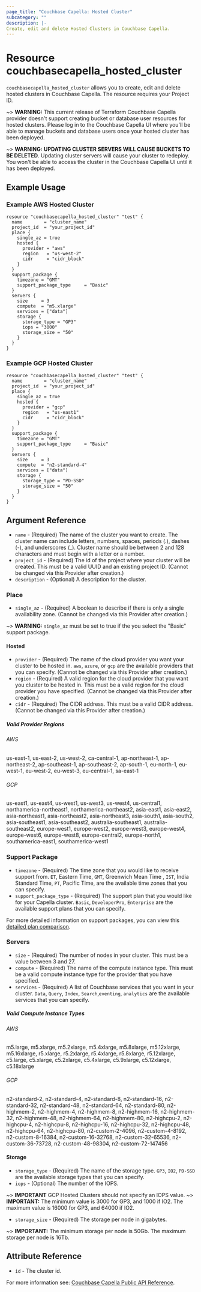 ```yaml
---
page_title: "Couchbase Capella: Hosted Cluster"
subcategory: ""
description: |-
Create, edit and delete Hosted Clusters in Couchbase Capella.
---
```


# Resource couchbasecapella_hosted_cluster

`couchbasecapella_hosted_cluster` allows you to create, edit and delete hosted clusters in Couchbase Capella. The resource requires your Project ID.

~> **WARNING:** This current release of Terraform Couchbase Capella provider doesn't support creating bucket or database user resources for hosted clusters. Please log in to the Couchbase Capella UI where you'll be able to manage buckets and database users once your hosted cluster has been deployed.

~> **WARNING:** **UPDATING CLUSTER SERVERS WILL CAUSE BUCKETS TO BE DELETED**. Updating cluster servers will cause your cluster to redeploy. You won't be able to access the cluster in the Couchbase Capella UI until it has been deployed.

## Example Usage

### Example AWS Hosted Cluster

```hcl
resource "couchbasecapella_hosted_cluster" "test" {
  name        = "cluster_name"
  project_id  = "your_project_id"
  place {
    single_az = true
    hosted {
      provider = "aws"
      region   = "us-west-2"
      cidr     = "cidr_block"
    }
  }
  support_package {
    timezone = "GMT"
    support_package_type     = "Basic"
  }
  servers {
    size     = 3
    compute  = "m5.xlarge"
    services = ["data"]
    storage {
      storage_type = "GP3"
      iops = "3000"
      storage_size = "50"
    }
  }
}
```

### Example GCP Hosted Cluster

```hcl
resource "couchbasecapella_hosted_cluster" "test" {
  name        = "cluster_name"
  project_id  = "your_project_id"
  place {
    single_az = true
    hosted {
      provider = "gcp"
      region   = "us-east1"
      cidr     = "cidr_block"
    }
  }
  support_package {
    timezone = "GMT"
    support_package_type     = "Basic"
  }
  servers {
    size     = 3
    compute  = "n2-standard-4"
    services = ["data"]
    storage {
      storage_type = "PD-SSD"
      storage_size = "50"
    }
  }
}
```

## Argument Reference

- `name` - (Required) The name of the cluster you want to create. The cluster name can include letters, numbers, spaces, periods (.), dashes (-), and underscores (\_). Cluster name should be between 2 and 128 characters and must begin with a letter or a number.
- `project_id` - (Required) The id of the project where your cluster will be created. This must be a valid UUID and an existing project ID. (Cannot be changed via this Provider after creation.)
- `description` - (Optional) A description for the cluster.

### Place

- `single_az` - (Required) A boolean to describe if there is only a single availability zone. (Cannot be changed via this Provider after creation.)

~> **WARNING:** `single_az` must be set to true if the you select the "Basic" support package.

#### Hosted

- `provider` - (Required) The name of the cloud provider you want your cluster to be hosted in. `aws`, `azure`, or `gcp` are the available providers that you can specify. (Cannot be changed via this Provider after creation.)
- `region` - (Required) A valid region for the cloud provider that you want you cluster to be hosted in. This must be a valid region for the cloud provider you have specified. (Cannot be changed via this Provider after creation.)
- `cidr` - (Required) The CIDR address. This must be a valid CIDR address. (Cannot be changed via this Provider after creation.)

##### Valid Provider Regions
###### AWS

us-east-1, us-east-2, us-west-2, ca-central-1, ap-northeast-1, ap-northeast-2, ap-southeast-1, ap-southeast-2, ap-south-1, eu-north-1, eu-west-1, eu-west-2, eu-west-3, eu-central-1, sa-east-1

###### GCP

us-east1, us-east4, us-west1, us-west3, us-west4, us-central1, northamerica-northeast1, northamerica-northeast2, asia-east1, asia-east2, asia-northeast1, asia-northeast2, asia-northeast3, asia-south1, asia-south2, asia-southeast1, asia-southeast2, australia-southeast1, australia-southeast2, europe-west1, europe-west2, europe-west3, europe-west4, europe-west6, europe-west8, europe-central2, europe-north1, southamerica-east1, southamerica-west1

### Support Package

- `timezone` - (Required) The time zone that you would like to receive support from. `ET`, Eastern Time, `GMT`, Greenwich Mean Time , `IST`, India Standard Time, `PT`, Pacific Time, are the available time zones that you can specify.
- `support_package_type` - (Required) The support plan that you would like for your Capella cluster. `Basic`, `DeveloperPro`, `Enterprise` are the available support plans that you can specify.

For more detailed information on support packages, you can view this [detailed plan comparison](https://www.couchbase.com/support-policy/cloud).

### Servers

- `size` - (Required) The number of nodes in your cluster. This must be a value between 3 and 27.
- `compute` - (Required) The name of the compute instance type. This must be a valid compute instance type for the provider that you have specified.
- `services` - (Required) A list of Couchbase services that you want in your cluster. `Data`, `Query`, `Index`, `Search`,`eventing`, `analytics` are the available services that you can specify.

##### Valid Compute Instance Types
###### AWS

m5.large, m5.xlarge, m5.2xlarge, m5.4xlarge, m5.8xlarge, m5.12xlarge, m5.16xlarge, r5.xlarge, r5.2xlarge, r5.4xlarge, r5.8xlarge, r5.12xlarge, c5.large, c5.xlarge, c5.2xlarge, c5.4xlarge, c5.9xlarge, c5.12xlarge, c5.18xlarge

###### GCP

n2-standard-2, n2-standard-4, n2-standard-8, n2-standard-16, n2-standard-32, n2-standard-48, n2-standard-64, n2-standard-80, n2-highmem-2, n2-highmem-4, n2-highmem-8, n2-highmem-16, n2-highmem-32, n2-highmem-48, n2-highmem-64, n2-highmem-80, n2-highcpu-2, n2-highcpu-4, n2-highcpu-8, n2-highcpu-16, n2-highcpu-32, n2-highcpu-48, n2-highcpu-64, n2-highcpu-80, n2-custom-2-4096, n2-custom-4-8192, n2-custom-8-16384, n2-custom-16-32768, n2-custom-32-65536, n2-custom-36-73728, n2-custom-48-98304, n2-custom-72-147456


#### Storage

- `storage_type` - (Required) The name of the storage type. `GP3`, `IO2`, `PD-SSD` are the available storage types that you can specify.
- `iops` - (Optional) The number of the IOPS.


~> **IMPORTANT** GCP Hosted Clusters should not specify an IOPS value.
~> **IMPORTANT:** The minimum value is 3000 for GP3, and 1000 if IO2. The maximum value is 16000 for GP3, and 64000 if IO2. 

- `storage_size` - (Required) The storage per node in gigabytes.

~> **IMPORTANT:** The minimum storage per node is 50Gb. The maximum storage per node is 16Tb.

## Attribute Reference

- `id` - The cluster id.

For more information see: [Couchbase Capella Public API Reference](https://docs.couchbase.com/cloud/reference/rest-endpoints-all.html#clustersv3).
